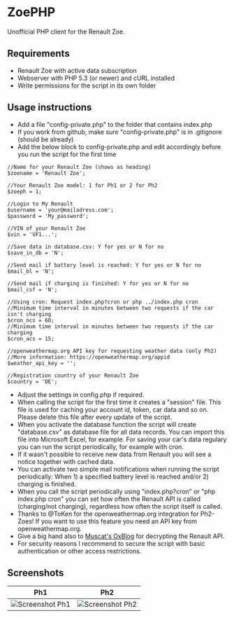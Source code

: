 # ZoePHP
Unofficial PHP client for the Renault Zoe.

## Requirements
* Renault Zoe with active data subscription
* Webserver with PHP 5.3 (or newer) and cURL installed
* Write permissions for the script in its own folder

## Usage instructions
* Add a file "config-private.php" to the folder that contains index.php
* If you work from github, make sure "config-private.php" is in .gitignore (should be already)
* Add the below block to config-private.php and edit accordingly before you run the script for the first time
```
//Name for your Renault Zoe (shows as heading)
$zoename = 'Renault Zoe';

//Your Renault Zoe model: 1 for Ph1 or 2 for Ph2
$zoeph = 1;

//Login to My Renault
$username = 'your@mailadress.com';
$password = 'My_password';

//VIN of your Renault Zoe
$vin = 'VF1...';

//Save data in database.csv: Y for yes or N for no
$save_in_db = 'N';

//Send mail if battery level is reached: Y for yes or N for no
$mail_bl = 'N';

//Send mail if charging is finished: Y for yes or N for no
$mail_csf = 'N';

//Using cron: Request index.php?cron or php ../index.php cron
//Minimum time interval in minutes between two requests if the car isn't charging
$cron_ncs = 60;
//Minimum time interval in minutes between two requests if the car charging
$cron_acs = 15;

//openweathermap.org API key for requesting weather data (only Ph2)
//More information: https://openweathermap.org/appid
$weather_api_key = '';

//Registration country of your Renault Zoe
$country = 'DE';

```
* Adjust the settings in config.php if required.
* When calling the script for the first time it creates a "session" file. This file is used for caching your account id, token, car data and so on. Please delete this file after every update of the script.
* When you activate the database function the script will create "database.csv" as database file for all data records. You can import this file into Microsoft Excel, for example. For saving your car's data regulary you can run the script periodically, for example with cron.
* If it wasn't possible to receive new data from Renault you will see a notice together with cached data.
* You can activate two simple mail notifications when running the script periodically: When 1) a specified battery level is reached and/or 2) charging is finished.
* When you call the script periodically using "index.php?cron" or "php index.php cron" you can set how often the Renault API is called (charging/not charging), regardless how often the script itself is called.
* Thanks to @ToKen for the openweathermap.org integration for Ph2-Zoes! If you want to use this feature you need an API key from openweathermap.org.
* Give a big hand also to [Muscat's OxBlog](https://muscatoxblog.blogspot.com/2019/07/delving-into-renaults-new-api.html) for decrypting the Renault API.
* For security reasons I recommend to secure the script with basic authentication or other access restrictions.

## Screenshots
Ph1 | Ph2
------------ | -------------
![Screenshot Ph1](screenshot_ph1.png) | ![Screenshot Ph2](screenshot_ph2.png)
